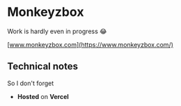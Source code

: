 # Monkeyzbox

Work is hardly even in progress 😂

[www.monkeyzbox.com](https://www.monkeyzbox.com/)


## Technical notes

So I don't forget

- **Hosted** on **Vercel**
